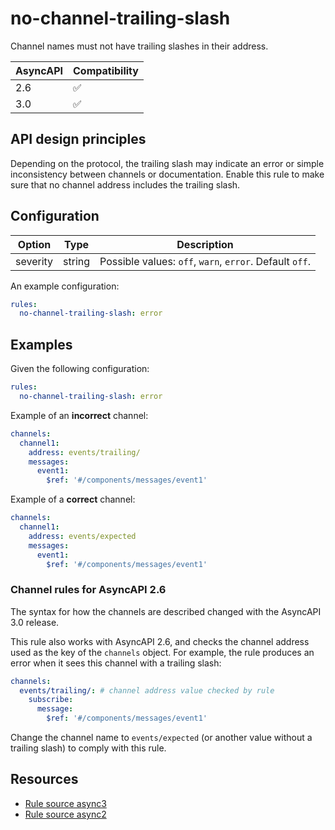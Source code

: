 # no-channel-trailing-slash

Channel names must not have trailing slashes in their address.

| AsyncAPI | Compatibility |
| -------- | ------------- |
| 2.6      | ✅            |
| 3.0      | ✅            |

## API design principles

Depending on the protocol, the trailing slash may indicate an error or simple inconsistency between channels or documentation.
Enable this rule to make sure that no channel address includes the trailing slash.

## Configuration

| Option   | Type   | Description                                             |
| -------- | ------ | ------------------------------------------------------- |
| severity | string | Possible values: `off`, `warn`, `error`. Default `off`. |

An example configuration:

```yaml
rules:
  no-channel-trailing-slash: error

```

## Examples

Given the following configuration:

```yaml
rules:
  no-channel-trailing-slash: error
```

Example of an **incorrect** channel:

```yaml
channels:
  channel1:
    address: events/trailing/
    messages:
      event1:
        $ref: '#/components/messages/event1'
```

Example of a **correct** channel:

```yaml
channels:
  channel1:
    address: events/expected
    messages:
      event1:
        $ref: '#/components/messages/event1'
```

### Channel rules for AsyncAPI 2.6

The syntax for how the channels are described changed with the AsyncAPI 3.0 release.

This rule also works with AsyncAPI 2.6, and checks the channel address used as the key of the `channels` object.
For example, the rule produces an error when it sees this channel with a trailing slash:

```yaml
channels:
  events/trailing/: # channel address value checked by rule
    subscribe:
      message:
        $ref: '#/components/messages/event1'
```

Change the channel name to `events/expected` (or another value without a trailing slash) to comply with this rule.

## Resources

- [Rule source async3](https://github.com/Redocly/redocly-cli/blob/main/packages/core/src/rules/async3/no-channel-trailing-slash.ts)
- [Rule source async2](https://github.com/Redocly/redocly-cli/blob/main/packages/core/src/rules/async2/no-channel-trailing-slash.ts)
